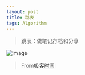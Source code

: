 ```yaml
---
layout: post
title: 跳表
tags: Algorithm
---
```

> 跳表：做笔记存档和分享

![image](http://upyun.midnight2104.com/blog/20190324/skip1.jpg)



> From[极客时间](https://time.geekbang.org/)